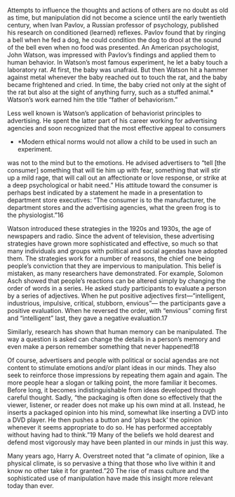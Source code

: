 Attempts to influence the thoughts and actions of others are no doubt as old as time, but manipulation did not become a  science until the early twentieth century, when Ivan Pavlov, a Russian professor of psychology, published his research on  conditioned \(learned\) reflexes. Pavlov found that by ringing a bell when he fed a dog, he could condition the dog to drool at the sound of the bell even when no food was presented. An American psychologist, John Watson, was impressed with Pavlov’s  findings and applied them to human behavior. In Watson’s most famous experiment, he let a baby touch a laboratory rat. At  first, the baby was unafraid. But then Watson hit a hammer against metal whenever the baby reached out to touch the rat, and  the baby became frightened and cried. In time, the baby cried not only at the sight of the rat but also at the sight of anything  furry, such as a stuffed animal.\* Watson’s work earned him the title “father of behaviorism.”



Less well known is Watson’s application of behaviorist principles to advertising. He spent the latter part of his career working  for advertising agencies and soon recognized that the most effective appeal to consumers

* \*Modern ethical norms would not allow a child to be used in such an experiment.

was not to the mind but to the emotions. He advised advertisers to “tell \[the consumer\] something that will tie him up with fear,  something that will stir up a mild rage, that will call out an affectionate or love response, or strike at a deep psychological or  habit need.” His attitude toward the consumer is perhaps best indicated by a statement he made in a presentation to  department store executives: “The consumer is to the manufacturer, the department stores and the advertising agencies, what  the green frog is to the physiologist.”16



Watson introduced these strategies in the 1920s and 1930s, the age of newspapers and radio. Since the advent of television,  these advertising strategies have grown more sophisticated and effective, so much so that many individuals and groups with  political and social agendas have adopted them. The strategies work for a number of reasons, the chief one being people’s  conviction that they are impervious to manipulation. This belief is mistaken, as many researchers have demonstrated. For  example, Solomon Asch showed that people’s reactions can be altered simply by changing the order of words in a series. He  asked study participants to evaluate a person by a series of adjectives. When he put positive adjectives first—”intelligent,  industrious, impulsive, critical, stubborn, envious”— the participants gave a positive evaluation. When he reversed the order, with “envious” coming first and “intelligent” last, they gave a negative evaluation.17

Similarly, research has shown that human memory can be manipulated. The way a question is asked can change the details in  a person’s memory and even make a person remember something that never happened!18

Of course, advertisers and people with political or social agendas are not content to stimulate emotions and\/or plant ideas in  our minds. They also seek to reinforce those impressions by repeating them again and again. The more people hear a slogan  or talking point, the more familiar it becomes. Before long, it becomes indistinguishable from ideas developed through careful  thought. Sadly, “the packaging is often done so effectively that the viewer, listener, or reader does not make up his own mind at  all. Instead, he inserts a packaged opinion into his mind, somewhat like inserting a DVD into a DVD player. He then pushes a  button and ‘plays back’ the opinion whenever it seems appropriate to do so. He has performed acceptably without having had  to think.”19 Many of the beliefs we hold dearest and defend most vigorously may have been planted in our minds in just this  way.

Many years ago, Harry A. Overstreet noted that “a climate of opinion, like a physical climate, is so pervasive a thing that those  who live within it and know no other take it for granted.”20 The rise of mass culture and the sophisticated use of manipulation  have made this insight more relevant today than ever.

